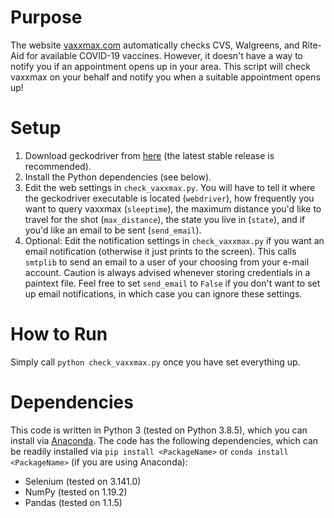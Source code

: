 # Purpose
The website [vaxxmax.com](http://vaxxmax.com/) automatically checks CVS, Walgreens, and Rite-Aid for available COVID-19 vaccines. However, it doesn't have a way to notify you if an appointment opens up in your area. This script will check vaxxmax on your behalf and notify you when a suitable appointment opens up!

# Setup
1. Download geckodriver from [here](https://github.com/mozilla/geckodriver/releases) (the latest stable release is recommended).
2. Install the Python dependencies (see below).
3. Edit the web settings in `check_vaxxmax.py`. You will have to tell it where the geckodriver executable is located (`webdriver`), how frequently you want to query vaxxmax (`sleeptime`), the maximum distance you'd like to travel for the shot (`max_distance`), the state you live in (`state`), and if you'd like an email to be sent (`send_email`). 
4. Optional: Edit the notification settings in `check_vaxxmax.py` if you want an email notification (otherwise it just prints to the screen). This calls `smtplib` to send an email to a user of your choosing from your e-mail account. Caution is always advised whenever storing credentials in a paintext file. Feel free to set `send_email` to `False` if you don't want to set up email notifications, in which case you can ignore these settings.

# How to Run
Simply call `python check_vaxxmax.py` once you have set everything up.

# Dependencies
This code is written in Python 3 (tested on Python 3.8.5), which you can install via [Anaconda](https://anaconda.com/). The code has the following dependencies, which can be readily installed via `pip install <PackageName>` or `conda install <PackageName>` (if you are using Anaconda):
- Selenium (tested on 3.141.0)
- NumPy (tested on 1.19.2)
- Pandas (tested on 1.1.5)
